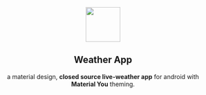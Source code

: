 <div align="center">
   <img width="80" height="80" src="[screenshots/logo.png](https://encrypted-tbn0.gstatic.com/images?q=tbn:ANd9GcQUhTgrAEB1d8Y-hj0dazJZkxl691NnXOPurw&s)"/>
   <h2>Weather App</h2>
   <p>a material design, <strong>closed source live-weather app</strong> for android with <strong>Material You</strong> theming.</p>
</div>
<div align="center">
